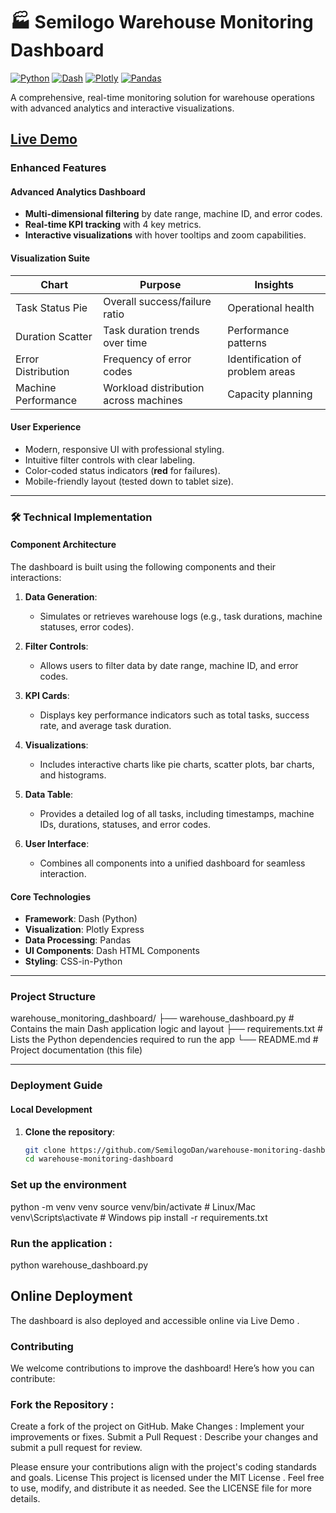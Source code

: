# 🏭 Semilogo Warehouse Monitoring Dashboard

<!--- [![Dashboard Preview](https://via.placeholder.com/800x400?text=Semilogo+Dashboard+Preview)](https://warehouse-monitoring-dashboard.onrender.com/) -->

[![Python](https://img.shields.io/badge/Python-3776AB?style=for-the-badge&logo=python&logoColor=white)](https://www.python.org/)
[![Dash](https://img.shields.io/badge/Dash-00CA7D?style=for-the-badge&logo=plotly&logoColor=white)](https://plotly.com/dash/)
[![Plotly](https://img.shields.io/badge/Plotly-232F67?style=for-the-badge&logo=plotly&logoColor=white)](https://plotly.com/)
[![Pandas](https://img.shields.io/badge/pandas-150458?style=for-the-badge&logo=pandas&logoColor=white)](https://pandas.pydata.org/)

A comprehensive, real-time monitoring solution for warehouse operations with advanced analytics and interactive visualizations.

**[Live Demo](https://warehouse-monitoring-dashboard.onrender.com/)**
---

### Enhanced Features

#### Advanced Analytics Dashboard
- **Multi-dimensional filtering** by date range, machine ID, and error codes.
- **Real-time KPI tracking** with 4 key metrics.
- **Interactive visualizations** with hover tooltips and zoom capabilities.

#### Visualization Suite
| Chart              | Purpose                           | Insights                        |
|--------------------|-----------------------------------|---------------------------------|
| Task Status Pie    | Overall success/failure ratio     | Operational health              |
| Duration Scatter   | Task duration trends over time    | Performance patterns            |
| Error Distribution | Frequency of error codes          | Identification of problem areas |
| Machine Performance| Workload distribution across machines | Capacity planning               |

#### User Experience
- Modern, responsive UI with professional styling.
- Intuitive filter controls with clear labeling.
- Color-coded status indicators (**red** for failures).
- Mobile-friendly layout (tested down to tablet size).

---

### 🛠️ Technical Implementation

#### Component Architecture
The dashboard is built using the following components and their interactions:

1. **Data Generation**:
   - Simulates or retrieves warehouse logs (e.g., task durations, machine statuses, error codes).

2. **Filter Controls**:
   - Allows users to filter data by date range, machine ID, and error codes.

3. **KPI Cards**:
   - Displays key performance indicators such as total tasks, success rate, and average task duration.

4. **Visualizations**:
   - Includes interactive charts like pie charts, scatter plots, bar charts, and histograms.

5. **Data Table**:
   - Provides a detailed log of all tasks, including timestamps, machine IDs, durations, statuses, and error codes.

6. **User Interface**:
   - Combines all components into a unified dashboard for seamless interaction.

#### Core Technologies
- **Framework**: Dash (Python)
- **Visualization**: Plotly Express
- **Data Processing**: Pandas
- **UI Components**: Dash HTML Components
- **Styling**: CSS-in-Python

---

### Project Structure
warehouse_monitoring_dashboard/
├── warehouse_dashboard.py # Contains the main Dash application logic and layout
├── requirements.txt # Lists the Python dependencies required to run the app
└── README.md # Project documentation (this file)


---

### Deployment Guide

#### Local Development
1. **Clone the repository**:
   ```bash
   git clone https://github.com/SemilogoDan/warehouse-monitoring-dashboard.git
   cd warehouse-monitoring-dashboard

###  Set up the environment
python -m venv venv
source venv/bin/activate   # Linux/Mac
venv\Scripts\activate      # Windows
pip install -r requirements.txt


###  Run the application :
python warehouse_dashboard.py


##  Online Deployment
The dashboard is also deployed and accessible online via Live Demo .

###  Contributing
We welcome contributions to improve the dashboard! Here’s how you can contribute:

###  Fork the Repository :
Create a fork of the project on GitHub.
Make Changes :
Implement your improvements or fixes.
Submit a Pull Request :
Describe your changes and submit a pull request for review.

Please ensure your contributions align with the project's coding standards and goals.
License
This project is licensed under the MIT License . Feel free to use, modify, and distribute it as needed. See the LICENSE file for more details.

